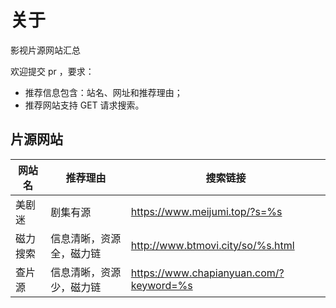 # 关于

影视片源网站汇总

欢迎提交 pr ，要求：
- 推荐信息包含：站名、网址和推荐理由；
- 推荐网站支持 GET 请求搜索。

## 片源网站

| 网站名 | 推荐理由 | 搜索链接 | 
| ------|------|---------- |
| 美剧迷 | 剧集有源 | https://www.meijumi.top/?s=%s 
| 磁力搜索 | 信息清晰，资源全，磁力链 | http://www.btmovi.city/so/%s.html 
| 查片源 | 信息清晰，资源少，磁力链 | https://www.chapianyuan.com/?keyword=%s
